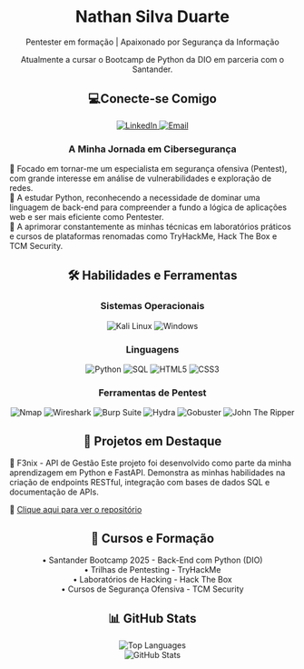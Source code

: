 <h1 align="center">Nathan Silva Duarte</h1>
<p align="center">Pentester em formação | Apaixonado por Segurança da Informação</p>
<p align="center">Atualmente a cursar o Bootcamp de Python da DIO em parceria com o Santander.</p>

<h2 align="center"> 💻Conecte-se Comigo</h2>
<div align="center">
<a href="https://www.linkedin.com/in/nathan-silva-duarte-844547224/" target="_blank">
<img src="https://img.shields.io/badge/LinkedIn-0077B5?style=for-the-badge&logo=linkedin&logoColor=white" alt="LinkedIn">
</a>
<a href="mailto:nathandsilva2018@gmail.com" target="_blank">
<img src="https://img.shields.io/badge/-Email-000?style=for-the-badge&logo=microsoft-outlook&logoColor=White" alt="Email">
</a>
</div>

<h3 align="center">A Minha Jornada em Cibersegurança</h3>
<p>
🔹 Focado em tornar-me um especialista em segurança ofensiva (Pentest), com grande interesse em análise de vulnerabilidades e exploração de redes.<br>
🔹 A estudar Python, reconhecendo a necessidade de dominar uma linguagem de back-end para compreender a fundo a lógica de aplicações web e ser mais eficiente como Pentester.<br>
🔹 A aprimorar constantemente as minhas técnicas em laboratórios práticos e cursos de plataformas renomadas como TryHackMe, Hack The Box e TCM Security.
</p>

<h2 align="center">🛠️ Habilidades e Ferramentas</h2>

<h3 align="center">Sistemas Operacionais</h3>
<div align="center">
<img src="https://img.shields.io/badge/Kali_Linux-557C94?style=for-the-badge&logo=kali-linux&logoColor=white" alt="Kali Linux">
<img src="https://img.shields.io/badge/Windows-0078D6?style=for-the-badge&logo=windows&logoColor=white" alt="Windows">
</div>

<h3 align="center">Linguagens</h3>
<div align="center">
<img src="https://img.shields.io/badge/python-3670A0?style=for-the-badge&logo=python&logoColor=ffdd54" alt="Python">
<img src="https://img.shields.io/badge/SQL-025E8C?style=for-the-badge&logo=sqlite&logoColor=white" alt="SQL">
<img src="https://img.shields.io/badge/html5-%23E34F26.svg?style=for-the-badge&logo=html5&logoColor=white" alt="HTML5">
<img src="https://img.shields.io/badge/css3-%231572B6.svg?style=for-the-badge&logo=css3&logoColor=white" alt="CSS3">
</div>

<h3 align="center">Ferramentas de Pentest</h3>
<div align="center">
<img src="https://img.shields.io/badge/Nmap-FF4500?style=for-the-badge&logo=nmap&logoColor=white" alt="Nmap">
<img src="https://img.shields.io/badge/Wireshark-1679A7?style=for-the-badge&logo=wireshark&logoColor=white" alt="Wireshark">
<img src="https://img.shields.io/badge/Burp_Suite-FF6600?style=for-the-badge&logo=burp-suite&logoColor=white" alt="Burp Suite">
<img src="https://img.shields.io/badge/Hydra-000000?style=for-the-badge" alt="Hydra">
<img src="https://img.shields.io/badge/Gobuster-00ADD8?style=for-the-badge" alt="Gobuster">
<img src="https://img.shields.io/badge/John_The_Ripper-DD0000?style=for-the-badge" alt="John The Ripper">
</div>

<h2 align="center">🚀 Projetos em Destaque</h2>

🐍 F3nix - API de Gestão
Este projeto foi desenvolvido como parte da minha aprendizagem em Python e FastAPI. Demonstra as minhas habilidades na criação de endpoints RESTful, integração com bases de dados SQL e documentação de APIs.

🔗 [Clique aqui para ver o repositório](https://github.com/G4l1le0-0/F3nix)

<h2 align="center">📖 Cursos e Formação</h2>
<div align="center">
• Santander Bootcamp 2025 - Back-End com Python (DIO) <br>
• Trilhas de Pentesting - TryHackMe <br>
• Laboratórios de Hacking - Hack The Box <br>
• Cursos de Segurança Ofensiva - TCM Security <br>
</div>

<h2 align="center">📊 GitHub Stats</h2>
<div align="center">
<img src="https://github-readme-stats.vercel.app/api/top-langs/?username=G4l1le0-0&layout=donut&bg_color=151515&border_color=30A3DC&title_color=30A3DC&text_color=FFF" alt="Top Languages">
<br>
<img src="https://github-readme-stats.vercel.app/api?username=G4l1le0-0&theme=transparent&bg_color=151515&border_color=30A3DC&show_icons=true&icon_color=30A3DC&title_color=30A3DC&text_color=FFF&hide_title=true&hide=stars" alt="GitHub Stats">
</div>
